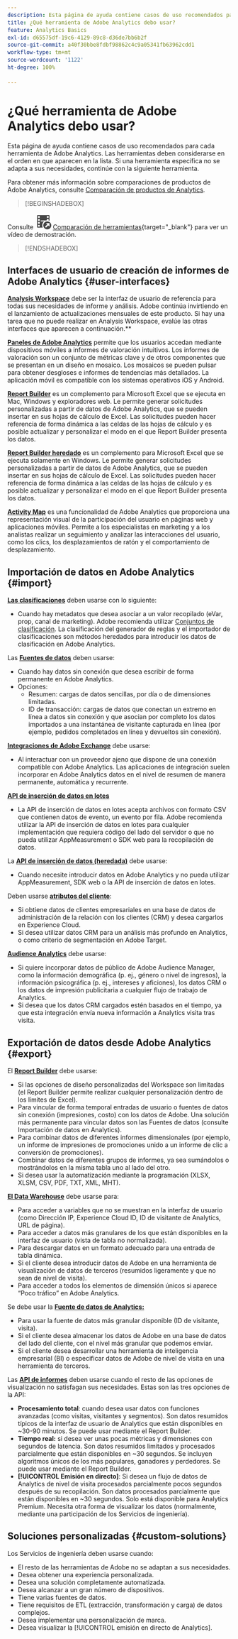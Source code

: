 ```yaml
---
description: Esta página de ayuda contiene casos de uso recomendados para cada herramienta de Adobe Analytics. Las herramientas deben considerarse en el orden en que aparecen en la lista. Si una herramienta específica no se adapta a sus necesidades, continúe con la siguiente herramienta.
title: ¿Qué herramienta de Adobe Analytics debo usar?
feature: Analytics Basics
exl-id: d65575df-19c6-4129-89c8-d36de7bb6b2f
source-git-commit: a40f30bbe8fdbf98862c4c9a05341fb63962cdd1
workflow-type: tm+mt
source-wordcount: '1122'
ht-degree: 100%

---
```


# ¿Qué herramienta de Adobe Analytics debo usar?

Esta página de ayuda contiene casos de uso recomendados para cada herramienta de Adobe Analytics. Las herramientas deben considerarse en el orden en que aparecen en la lista. Si una herramienta específica no se adapta a sus necesidades, continúe con la siguiente herramienta.

Para obtener más información sobre comparaciones de productos de Adobe Analytics, consulte [Comparación de productos de Analytics](/help/analyze/get-started/analytics-product-comparison.md).


>[!BEGINSHADEBOX]

Consulte ![VideoCheckedOut](/help/assets/icons/VideoCheckedOut.svg) [Comparación de herramientas](https://video.tv.adobe.com/v/27220?quality=12&learn=on){target="_blank"} para ver un vídeo de demostración.

>[!ENDSHADEBOX]


## Interfaces de usuario de creación de informes de Adobe Analytics {#user-interfaces}

**[Analysis Workspace](/help/analyze/analysis-workspace/home.md)** debe ser la interfaz de usuario de referencia para todas sus necesidades de informe y análisis. Adobe continúa invirtiendo en el lanzamiento de actualizaciones mensuales de este producto. Si hay una tarea que no puede realizar en Analysis Workspace, evalúe las otras interfaces que aparecen a continuación.**

**[Paneles de Adobe Analytics](/help/analyze/mobile-app/home.md)** permite que los usuarios accedan mediante dispositivos móviles a informes de valoración intuitivos. Los informes de valoración son un conjunto de métricas clave y de otros componentes que se presentan en un diseño en mosaico. Los mosaicos se pueden pulsar para obtener desgloses e informes de tendencias más detallados. La aplicación móvil es compatible con los sistemas operativos iOS y Android.

**[Report Builder](/help/analyze/report-builder/rb-overview.md)** es un complemento para Microsoft Excel que se ejecuta en Mac, Windows y exploradores web. Le permite generar solicitudes personalizadas a partir de datos de Adobe Analytics, que se pueden insertar en sus hojas de cálculo de Excel. Las solicitudes pueden hacer referencia de forma dinámica a las celdas de las hojas de cálculo y es posible actualizar y personalizar el modo en el que Report Builder presenta los datos.

**[Report Builder heredado](/help/analyze/legacy-report-builder/home.md)** es un complemento para Microsoft Excel que se ejecuta solamente en Windows. Le permite generar solicitudes personalizadas a partir de datos de Adobe Analytics, que se pueden insertar en sus hojas de cálculo de Excel. Las solicitudes pueden hacer referencia de forma dinámica a las celdas de las hojas de cálculo y es posible actualizar y personalizar el modo en el que Report Builder presenta los datos.

**[Activity Map](/help/analyze/activity-map/overview.md)** es una funcionalidad de Adobe Analytics que proporciona una representación visual de la participación del usuario en páginas web y aplicaciones móviles. Permite a los especialistas en marketing y a los analistas realizar un seguimiento y analizar las interacciones del usuario, como los clics, los desplazamientos de ratón y el comportamiento de desplazamiento.

## Importación de datos en Adobe Analytics {#import}

**[Las clasificaciones](/help/components/classifications/classifications-overview.md)** deben usarse con lo siguiente:

* Cuando hay metadatos que desea asociar a un valor recopilado (eVar, prop, canal de marketing). Adobe recomienda utilizar [Conjuntos de clasificación](/help/components/classifications/sets/overview.md). La clasificación del generador de reglas y el importador de clasificaciones son métodos heredados para introducir los datos de clasificación en Adobe Analytics.

Las **[Fuentes de datos](/help/import/data-sources/overview.md)** deben usarse:

* Cuando hay datos sin conexión que desea escribir de forma permanente en Adobe Analytics.
* Opciones:
   * Resumen: cargas de datos sencillas, por día o de dimensiones limitadas.
   * ID de transacción: cargas de datos que conectan un extremo en línea a datos sin conexión y que asocian por completo los datos importados a una instantánea de visitante capturada en línea (por ejemplo, pedidos completados en línea y devueltos sin conexión).

**[Integraciones de Adobe Exchange](https://www.adobeexchange.com/experiencecloud.html)** debe usarse:

* Al interactuar con un proveedor ajeno que dispone de una conexión compatible con Adobe Analytics. Las aplicaciones de integración suelen incorporar en Adobe Analytics datos en el nivel de resumen de manera permanente, automática y recurrente.

**[API de inserción de datos en lotes](https://www.adobe.io/apis/experiencecloud/analytics/docs.html#!AdobeDocs/analytics-2.0-apis/master/bdia.md)**

* La API de inserción de datos en lotes acepta archivos con formato CSV que contienen datos de evento, un evento por fila. Adobe recomienda utilizar la API de inserción de datos en lotes para cualquier implementación que requiera código del lado del servidor o que no pueda utilizar AppMeasurement o SDK web para la recopilación de datos.

La **[API de inserción de datos (heredada)](/help/import/c-data-insertion-api/c-data-insertion-api.md)** debe usarse:

* Cuando necesite introducir datos en Adobe Analytics y no pueda utilizar AppMeasurement, SDK web o la API de inserción de datos en lotes.

Deben usarse **[atributos del cliente](https://experienceleague.adobe.com/docs/core-services/interface/customer-attributes/attributes.html?lang=es)**:

* Si obtiene datos de clientes empresariales en una base de datos de administración de la relación con los clientes (CRM) y desea cargarlos en Experience Cloud.
* Si desea utilizar datos CRM para un análisis más profundo en Analytics, o como criterio de segmentación en Adobe Target.

**[Audience Analytics](/help/integrate/c-audience-analytics/mc-audiences-aam.md)** debe usarse:

* Si quiere incorporar datos de público de Adobe Audience Manager, como la información demográfica (p. ej., género o nivel de ingresos), la información psicográfica (p. ej., intereses y aficiones), los datos CRM o los datos de impresión publicitaria a cualquier flujo de trabajo de Analytics.
* Si desea que los datos CRM cargados estén basados en el tiempo, ya que esta integración envía nueva información a Analytics visita tras visita.

## Exportación de datos desde Adobe Analytics {#export}

El **[Report Builder](/help/analyze/report-builder/rb-overview.md)** debe usarse:

* Si las opciones de diseño personalizadas del Workspace son limitadas (el Report Builder permite realizar cualquier personalización dentro de los límites de Excel).
* Para vincular de forma temporal entradas de usuario o fuentes de datos sin conexión (impresiones, costo) con los datos de Adobe. Una solución más permanente para vincular datos son las Fuentes de datos (consulte Importación de datos en Analytics).
* Para combinar datos de diferentes informes dimensionales (por ejemplo, un informe de impresiones de promociones unido a un informe de clic a conversión de promociones).
* Combinar datos de diferentes grupos de informes, ya sea sumándolos o mostrándolos en la misma tabla uno al lado del otro.
* Si desea usar la automatización mediante la programación (XLSX, XLSM, CSV, PDF, TXT, XML, MHT).

**[El Data Warehouse](/help/export/data-warehouse/data-warehouse.md)** debe usarse para:

* Para acceder a variables que no se muestran en la interfaz de usuario (como Dirección IP, Experience Cloud ID, ID de visitante de Analytics, URL de página).
* Para acceder a datos más granulares de los que están disponibles en la interfaz de usuario (vista de tabla no normalizada).
* Para descargar datos en un formato adecuado para una entrada de tabla dinámica.
* Si el cliente desea introducir datos de Adobe en una herramienta de visualización de datos de terceros (resumidos ligeramente y que no sean de nivel de visita).
* Para acceder a todos los elementos de dimensión únicos si aparece “Poco tráfico” en Adobe Analytics.

Se debe usar la **[Fuente de datos de Analytics:](/help/export/analytics-data-feed/c-df-contents/datafeeds-contents.md)**

* Para usar la fuente de datos más granular disponible (ID de visitante, visita).
* Si el cliente desea almacenar los datos de Adobe en una base de datos del lado del cliente, con el nivel más granular que podemos enviar.
* Si el cliente desea desarrollar una herramienta de inteligencia empresarial (BI) o especificar datos de Adobe de nivel de visita en una herramienta de terceros.

Las **[API de informes](https://www.adobe.io/apis/experiencecloud/analytics/docs.html#!AdobeDocs/analytics-2.0-apis/master/reporting-guide.md)** deben usarse cuando el resto de las opciones de visualización no satisfagan sus necesidades. Estas son las tres opciones de la API:

* **Procesamiento total**: cuando desea usar datos con funciones avanzadas (como visitas, visitantes y segmentos). Son datos resumidos típicos de la interfaz de usuario de Analytics que están disponibles en ~30-90 minutos. Se puede usar mediante el Report Builder.
* **Tiempo real:** si desea ver unas pocas métricas y dimensiones con segundos de latencia. Son datos resumidos limitados y procesados parcialmente que están disponibles en ~30 segundos. Se incluyen algoritmos únicos de los más populares, ganadores y perdedores. Se puede usar mediante el Report Builder.
* **[!UICONTROL Emisión en directo]**: Si desea un flujo de datos de Analytics de nivel de visita procesados parcialmente pocos segundos después de su recopilación. Son datos procesados parcialmente que están disponibles en ~30 segundos. Solo está disponible para Analytics Premium. Necesita otra forma de visualizar los datos (normalmente, mediante una participación de los Servicios de ingeniería).

## Soluciones personalizadas {#custom-solutions}

Los Servicios de ingeniería deben usarse cuando:

* El resto de las herramientas de Adobe no se adaptan a sus necesidades.
* Desea obtener una experiencia personalizada.
* Desea una solución completamente automatizada.
* Desea alcanzar a un gran número de dispositivos.
* Tiene varias fuentes de datos.
* Tiene requisitos de ETL (extracción, transformación y carga) de datos complejos.
* Desea implementar una personalización de marca.
* Desea visualizar la [!UICONTROL emisión en directo de Analytics].
